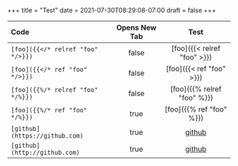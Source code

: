 +++
title = "Test"
date = 2021-07-30T08:29:08-07:00
draft = false
+++

Code|Opens New Tab|Test
:--|:-:|:-:
`[foo]({{</* relref "foo" */>}})`|false|[foo]({{< relref "foo" >}})
`[foo]({{</* ref "foo" */>}})`|false|[foo]({{< ref "foo" >}})
`[foo]({{%/* relref "foo" */%}})`|false|[foo]({{% relref "foo" %}})
`[foo]({{%/* ref "foo" */%}})`|true|[foo]({{% ref "foo" %}})
`[github](https://github.com)`|true|[github](https://github.com)
`[github](http://github.com)`|true|[github](http://github.com)
